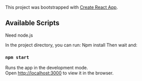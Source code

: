 This project was bootstrapped with [Create React App](https://github.com/facebook/create-react-app).

## Available Scripts

Need node.js

In the project directory, you can run:
Npm install
Then wait and:

### `npm start`

Runs the app in the development mode.<br>
Open [http://localhost:3000](http://localhost:3000) to view it in the browser.
